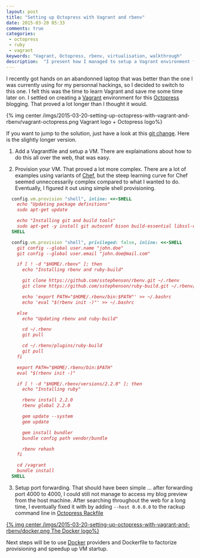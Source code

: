```yaml
---
layout: post
title: "Setting up Octopress with Vagrant and rbenv"
date: 2015-03-20 05:33
comments: true
categories:
 - octopress
 - ruby
 - vagrant
keywords: "Vagrant, Octopress, rbenv, virtualisation, walkthrough"
description:  "I present how I managed to setup a Vagrant environment for my personal Octopress blog"
---
```

I recently got hands on an abandonned laptop that was better than the one I was currently using for my personnal hackings, so I decided to switch to this one. I felt this was the time to learn Vagrant and save me some time later on. I settled on creating a [Vagrant](https://www.vagrantup.com/) environment for this [Octopress](http://octopress.org/) blogging. That proved a lot longer than I thought it would.

{% img center /imgs/2015-03-20-setting-up-octopress-with-vagrant-and-rbenv/vagrant-octopress.png Vagrant logo + Octopress logo%}

If you want to jump to the solution, just have a look at this [git change](https://github.com/philou/philou.github.com/commit/67b17f7702c213ff40313fc7bd0cbfa8a6e8e29b). Here is the slightly longer version.

1. Add a Vagrantfile and setup a VM. There are explainations about how to do this all over the web, that was easy.

2. Provision your VM. That proved a lot more complex. There are a lot of examples using variants of [Chef](https://www.chef.io/), but the steep learning curve for Chef seemed unneccessarily complex compared to what I wanted to do. Eventually, I figured it out using simple shell provisioning.

```ruby
  config.vm.provision "shell", inline: <<-SHELL
    echo "Updating package definitions"
    sudo apt-get update

    echo "Installing git and build tools"
    sudo apt-get -y install git autoconf bison build-essential libssl-dev libyaml-dev libreadline6-dev zlib1g-dev libncurses5-dev libffi-dev libgdbm3 libgdbm-dev
  SHELL

  config.vm.provision "shell", privileged: false, inline: <<-SHELL
    git config --global user.name "john.doe"
    git config --global user.email "john.doe@mail.com"

    if [ ! -d "$HOME/.rbenv" ]; then
      echo "Installing rbenv and ruby-build"

      git clone https://github.com/sstephenson/rbenv.git ~/.rbenv
      git clone https://github.com/sstephenson/ruby-build.git ~/.rbenv/plugins/ruby-build

      echo 'export PATH="$HOME/.rbenv/bin:$PATH"' >> ~/.bashrc
      echo 'eval "$(rbenv init -)"' >> ~/.bashrc

    else
      echo "Updating rbenv and ruby-build"

      cd ~/.rbenv
      git pull

      cd ~/.rbenv/plugins/ruby-build
      git pull
    fi

    export PATH="$HOME/.rbenv/bin:$PATH"
    eval "$(rbenv init -)"

    if [ ! -d "$HOME/.rbenv/versions/2.2.0" ]; then
      echo "Installing ruby"

      rbenv install 2.2.0
      rbenv global 2.2.0

      gem update --system
      gem update

      gem install bundler
      bundle config path vendor/bundle

      rbenv rehash
    fi

    cd /vagrant
    bundle install
  SHELL
```

3. Setup port forwarding. That should have been simple ... after forwarding port 4000 to 4000, I could still not manage to access my blog preview from the host machine. After searching throughout the web for a long time, I eventually fixed it with by adding ```--host 0.0.0.0``` to the rackup command line in [Octopress Rackfile](https://github.com/philou/philou.github.com/commit/67b17f7702c213ff40313fc7bd0cbfa8a6e8e29b/Rakefile)

[{% img center /imgs/2015-03-20-setting-up-octopress-with-vagrant-and-rbenv/docker.png The Docker logo%}](http://docker.io)

Next steps will be to use [Docker](http://docker.io) providers and Dockerfile to factorize provisioning and speedup up VM startup.